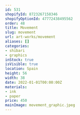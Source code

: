 ```yaml
---
id: 531
shopifyId: 8723267158346
shopifyOptionId: 47772438495562
order: 48
title: Movement
slug: movement
url: art-works/movement
aliases: []
categories:
- shibari
- graphics
inStock: true
isVisible: true
location: Spain
height: 56
width: 38
date: 2022-01-01T00:00:00Z
materials:
- ink
- paper
price: 450
mainImage: movement_graphic.jpeg
---
```

